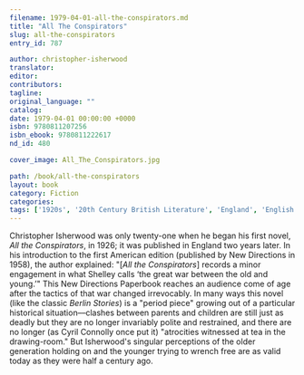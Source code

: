 ```yaml
---
filename: 1979-04-01-all-the-conspirators.md
title: "All The Conspirators"
slug: all-the-conspirators
entry_id: 787

author: christopher-isherwood
translator: 
editor: 
contributors: 
tagline: 
original_language: ""
catalog: 
date: 1979-04-01 00:00:00 +0000 
isbn: 9780811207256
isbn_ebook: 9780811222617
nd_id: 480

cover_image: All_The_Conspirators.jpg

path: /book/all-the-conspirators
layout: book
category: Fiction
categories: 
tags: ['1920s', '20th Century British Literature', 'England', 'English', 'Family Conflict', 'Queer Literature']
---
```

Christopher Isherwood was only twenty-one when he began his first novel, *All the Conspirators*, in 1926; it was published in England two years later. In his introduction to the first American edition (published by New Directions in 1958), the author explained: "[*All the Conspirators*] records a minor engagement in what Shelley calls ‘the great war between the old and young.’" This New Directions Paperbook reaches an audience come of age after the tactics of that war changed irrevocably. In many ways this novel (like the classic *Berlin Stories*) is a "period piece" growing out of a particular historical situation––clashes between parents and children are still just as deadly but they are no longer invariably polite and restrained, and there are no longer (as Cyril Connolly once put it) "atrocities witnessed at tea in the drawing-room." But Isherwood's singular perceptions of the older generation holding on and the younger trying to wrench free are as valid today as they were half a century ago.





